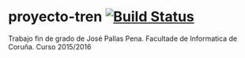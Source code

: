 # proyecto-tren [![Build Status](https://travis-ci.org/josepallas2/proyecto-tren.svg?branch=master)](https://travis-ci.org/josepallas2/proyecto-tren)
Trabajo fin de grado de José Pallas Pena. Facultade de Informatica de Coruña. Curso 2015/2016

